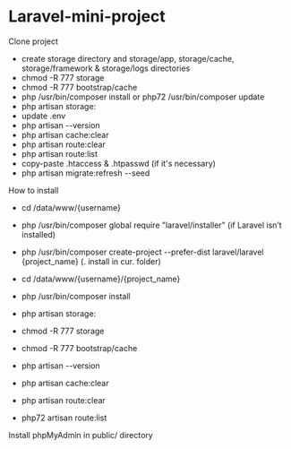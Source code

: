 # Laravel-mini-project


Clone project

- create storage directory and storage/app, storage/cache, storage/framework & storage/logs directories
- chmod -R 777 storage
- chmod -R 777 bootstrap/cache
- php /usr/bin/composer install or php72 /usr/bin/composer update
- php artisan storage:
- update .env
- php artisan --version
- php artisan cache:clear
- php artisan route:clear
- php artisan route:list
- copy-paste .htaccess & .htpasswd (if it's necessary)
- php artisan migrate:refresh --seed

How to install

- cd /data/www/{username}
- php /usr/bin/composer global require "laravel/installer" (if Laravel isn’t installed)
- php /usr/bin/composer create-project --prefer-dist laravel/laravel {project_name}  (. install in cur. folder) 
- cd /data/www/{username}/{project_name}
- php /usr/bin/composer install
- php artisan storage:

- chmod -R 777 storage
- chmod -R 777 bootstrap/cache

- php artisan --version
- php artisan cache:clear
- php artisan route:clear
- php72 artisan route:list

Install phpMyAdmin in public/ directory
